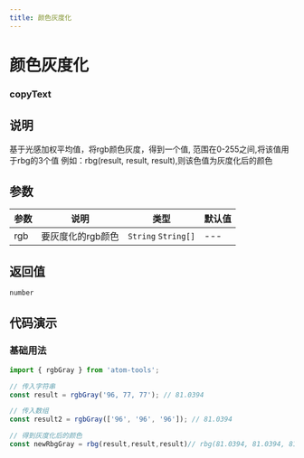 ```yaml
---
title: 颜色灰度化
---
```


# 颜色灰度化

### copyText

## 说明
基于光感加权平均值，将rgb颜色灰度，得到一个值, 范围在0-255之间,将该值用于rbg的3个值 例如：rbg(result, result, result),则该色值为灰度化后的颜色

## 参数

| 参数 | 说明 | 类型   | 默认值 |
| ---- | ---- | ------ | ------ |
| rgb | 要灰度化的rgb颜色 | `String` `String[]` | ---      |

## 返回值

`number`

## 代码演示

### 基础用法

```ts
import { rgbGray } from 'atom-tools';

// 传入字符串
const result = rgbGray('96, 77, 77'); // 81.0394

// 传入数组
const result2 = rgbGray(['96', '96', '96']); // 81.0394

// 得到灰度化后的颜色
const newRbgGray = rbg(result,result,result)// rbg(81.0394, 81.0394, 81.0394)

```


    
